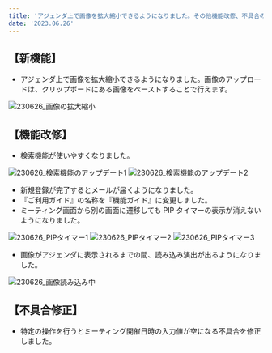 ```yaml
---
title: 'アジェンダ上で画像を拡大縮小できるようになりました。その他機能改修、不具合の修正を行いました。'
date: '2023.06.26'
---
```


## 【新機能】

- アジェンダ上で画像を拡大縮小できるようになりました。画像のアップロードは、クリップボードにある画像をペーストすることで行えます。

![230626_画像の拡大縮小](https://github.com/uniba/super-good-meetings-portal/assets/92074639/0aee565c-48b1-4519-8539-bd36ce9d7b5b)


## 【機能改修】

- 検索機能が使いやすくなりました。

![230626_検索機能のアップデート1](https://github.com/uniba/super-good-meetings-portal/assets/92074639/6cac69e8-666a-4834-b8bf-4def6de247cb)
![230626_検索機能のアップデート2](https://github.com/uniba/super-good-meetings-portal/assets/92074639/01b1d2b6-5e0d-449e-a41f-fbf281857d52)

- 新規登録が完了するとメールが届くようになりました。
- 『ご利用ガイド』の名称を『機能ガイド』に変更しました。
- ミーティング画面から別の画面に遷移しても PIP タイマーの表示が消えないようになりました。

![230626_PIPタイマー1](https://github.com/uniba/super-good-meetings-portal/assets/92074639/37c5ef70-d74d-4ffc-95c8-7a8e50a4fec2)
![230626_PIPタイマー2](https://github.com/uniba/super-good-meetings-portal/assets/92074639/98c1519d-f254-4161-b835-a9ed3013ef9f)
![230626_PIPタイマー3](https://github.com/uniba/super-good-meetings-portal/assets/92074639/c54c985b-10e8-491b-b0bf-57f43f63be81)

- 画像がアジェンダに表示されるまでの間、読み込み演出が出るようになりました。

![230626_画像読み込み中](https://github.com/uniba/super-good-meetings-portal/assets/92074639/7931cfaa-bb4e-491b-aea8-c7a172d94963)


## 【不具合修正】

- 特定の操作を行うとミーティング開催日時の入力値が空になる不具合を修正しました。
